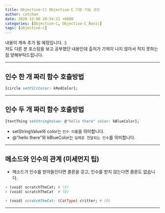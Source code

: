 ```yaml
---
title: Objective-C) Objective-C 기본 기능 코드
author: cotchan 
date: 2020-12-08 20:54:21 +0800 
categories: [Objective-C, Objective-C_Basic] 
tags: [objective-c] 
---
```


내용이 계속 추가 될 예정입니다. :)    
저도 다른 분 포스팅을 보고 공부했던 내용인데 출처가 기억이 나지 않아서 적지 못하는 점 양해부탁드립니다.    
 
---


## 인수 한 개 짜리 함수 호출방법

```ruby
[circle setFillColor: kRedColor];
```


---


## 인수 두 개 짜리 함수 호출방법

```ruby
[textThing setStringValue: @"hello there" color: kBlueColor];
```

+ setStringValue와 color는 `인수 이름`을 의미합니다.
+ @"hello there"와 kBlueColor는 `실제로 전달되는 인수`를 의미합니다.


---


## 메소드와 인수의 관계 (미세먼지 팁)

+ 메소드가 인수를 받아들인다면 콜론을 갖고, 인수를 받지 않는다면 콜론도 없습니다.

```ruby
- (void) scratchTheCat; # (X)
- (void) scratchTheCat  # (O)

- (void) scratchTheCat: (CatType) critter; # (O)
```


---
